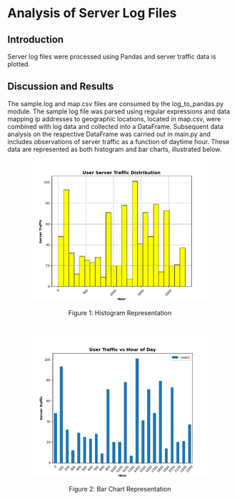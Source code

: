 # Analysis of Server Log Files

## Introduction
Server log files were processed using Pandas and server traffic data is plotted.

## Discussion and Results
The sample.log and map.csv files are consumed by the log_to_pandas.py module.
The sample log file was parsed using regular expressions and data mapping ip
addresses to geographic locations, located in map.csv, were combined with log data
and collected into a DataFrame. Subsequent data analysis on the respective DataFrame was carried out in main.py and includes observations of server traffic as a function of daytime hour. These data are represented as both histogram and bar charts, illustrated below.  

<p align="center">
  <img src="/images/hist.png" alt="Histogram" style="height:auto; width:400px;"/>
  <div align="center">Figure 1: Histogram Representation</div>
</p>
<br>

<p align="center">
  <img src="/images/bar.png" alt="Barchart" style="height:auto; width:400px;"/>
  <div align="center">Figure 2: Bar Chart Representation</div>
</p>
